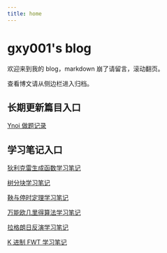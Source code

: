 ```yaml
---
title: home
---
```


# gxy001's blog

欢迎来到我的 blog，markdown 崩了请留言，滚动翻页。

<!-- .slide vertical=true -->

查看博文请从侧边栏进入归档。 

<!-- .slide -->

## 长期更新篇目入口

<!-- .slide vertical=true -->

[Ynoi 做题记录](/_posts/2021-01-13-Ynoi做题记录/)

<!-- .slide -->

## 学习笔记入口

<!-- .slide vertical=true -->

[狄利克雷生成函数学习笔记](/_posts/2021-01-26-DGF学习笔记/)

[树分块学习笔记](/_posts/2021-03-13-树分块学习笔记/)

[鞅与停时定理学习笔记](/_posts/2021-03-17-鞅与停时定理学习笔记/)

[万能欧几里得算法学习笔记](https://missingroom.github.io/_posts/2022-04-19-万欧学习笔记/)

[拉格朗日反演学习笔记](https://missingroom.github.io/_posts/2022-04-19-拉反学习笔记/)

[K 进制 FWT 学习笔记](https://missingroom.github.io/_posts/2022-05-25-K进制FWT学习笔记/)